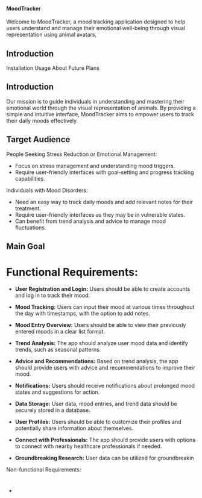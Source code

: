 #### MoodTracker
Welcome to MoodTracker, a mood tracking application designed to help users understand and manage their emotional well-being through visual representation using animal avatars.

## Introduction
Installation
Usage
About
Future Plans

## Introduction
Our mission is to guide individuals in understanding and mastering their emotional world through the visual representation of animals. 
By providing a simple and intuitive interface, MoodTracker aims to empower users to track their daily moods effectively.

## Target Audience
People Seeking Stress Reduction or Emotional Management:
+ Focus on stress management and understanding mood triggers.
+ Require user-friendly interfaces with goal-setting and progress tracking capabilities.

Individuals with Mood Disorders:
+ Need an easy way to track daily moods and add relevant notes for their treatment.
+ Require user-friendly interfaces as they may be in vulnerable states.
+ Can benefit from trend analysis and advice to manage mood fluctuations.

## Main Goal

# Functional Requirements:

- **User Registration and Login:**
  Users should be able to create accounts and log in to track their mood.

- **Mood Tracking:**
  Users can input their mood at various times throughout the day with timestamps, with the option to add notes.

- **Mood Entry Overview:**
  Users should be able to view their previously entered moods in a clear list format.

- **Trend Analysis:**
  The app should analyze user mood data and identify trends, such as seasonal patterns.

- **Advice and Recommendations:**
  Based on trend analysis, the app should provide users with advice and recommendations to improve their mood.

- **Notifications:**
  Users should receive notifications about prolonged mood states and suggestions for action.

- **Data Storage:**
  User data, mood entries, and trend data should be securely stored in a database.

- **User Profiles:**
  Users should be able to customize their profiles and potentially share information about themselves.

- **Connect with Professionals:**
  The app should provide users with options to connect with nearby healthcare professionals if needed.

- **Groundbreaking Research:**
  User data can be utilized for groundbreakin


Non-functional Requirements:
+ # 


